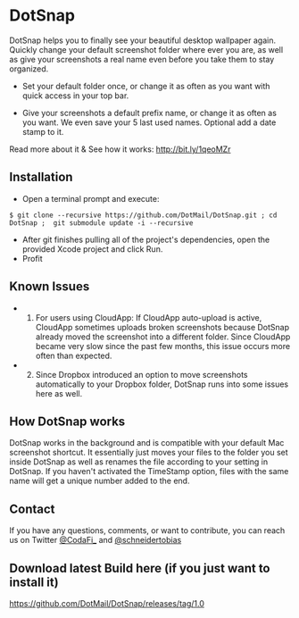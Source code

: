 DotSnap
=======

DotSnap helps you to finally see your beautiful desktop wallpaper again. Quickly change your default screenshot folder where ever you are, as well as give your screenshots a real name even before you take them to stay organized. 

- Set your default folder once, or change it as often as you want with quick access in your top bar. 

- Give your screenshots a default prefix name, or change it as often as you want. We even save your 5 last used names. Optional add a date stamp to it.

Read more about it & See how it works:
http://bit.ly/1qeoMZr

## Installation

- Open a terminal prompt and execute:

`$ git clone --recursive https://github.com/DotMail/DotSnap.git ; cd DotSnap ;  git submodule update -i --recursive`

- After git finishes pulling all of the project's dependencies, open the provided Xcode project and click Run.
- Profit

## Known Issues

- 1. For users using CloudApp: If CloudApp auto-upload is active, CloudApp sometimes uploads broken screenshots because DotSnap already moved the screenshot into a different folder. Since CloudApp became very slow since the past few months, this issue occurs more often than expected.


- 2. Since Dropbox introduced an option to move screenshots automatically to your Dropbox folder, DotSnap runs into some issues here as well.
 

## How DotSnap works
DotSnap works in the background and is compatible with your default Mac screenshot shortcut. It essentially just moves your files to the folder you set inside DotSnap as well as renames the file according to your setting in DotSnap. If you haven't activated the TimeStamp option, files with the same name will get a unique number added to the end.

## Contact
If you have any questions, comments, or want to contribute, you can reach us on Twitter [@CodaFi_](https://twitter.com/CodaFi_) and [@schneidertobias](https://twitter.com/schneidertobias)

## Download latest Build here (if you just want to install it)
https://github.com/DotMail/DotSnap/releases/tag/1.0

